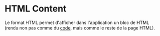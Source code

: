 # HTML Content

Le format HTML permet d'afficher dans l'application un bloc de HTML \(rendu non pas comme du [code](/Administration/Modèle/Format/Code.md), mais comme le reste de la page HTML\).




